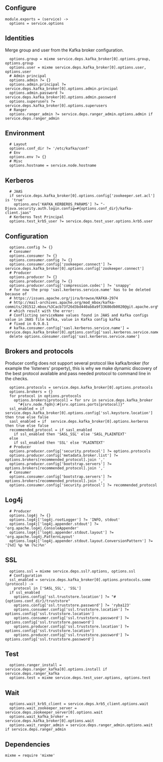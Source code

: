 

## Configure

    module.exports = (service) ->
      options = service.options

## Identities

Merge group and user from the Kafka broker configuration.

      options.group = mixme service.deps.kafka_broker[0].options.group, options.group
      options.user = mixme service.deps.kafka_broker[0].options.user, options.user
      # Admin principal
      options.admin ?= {}
      options.admin.principal ?= service.deps.kafka_broker[0].options.admin.principal
      options.admin.password ?= service.deps.kafka_broker[0].options.admin.password
      options.superusers ?= service.deps.kafka_broker[0].options.superusers
      # Ranger
      options.ranger_admin ?= service.deps.ranger_admin.options.admin if service.deps.ranger_admin

## Environment

      # Layout
      options.conf_dir ?= '/etc/kafka/conf'
      # Env
      options.env ?= {}
      # Misc
      options.hostname = service.node.hostname

## Kerberos

      # JAAS
      if service.deps.kafka_broker[0].options.config['zookeeper.set.acl'] is 'true'
        options.env['KAFKA_KERBEROS_PARAMS'] ?= "-Djava.security.auth.login.config=#{options.conf_dir}/kafka-client.jaas"
      # Kerberos Test Principal
      options.test_krb5_user ?= service.deps.test_user.options.krb5.user

## Configuration

      options.config ?= {}
      # Consumer
      options.consumer ?= {}
      options.consumer.config ?= {}
      options.consumer.config['zookeeper.connect'] ?= service.deps.kafka_broker[0].options.config['zookeeper.connect']
      # Producer
      options.producer ?= {}
      options.producer.config ?= {}
      options.producer.config['compression.codec'] ?= 'snappy'
      # for now the prop 'sasl.kerberos.service.name' has to be deleted because of
      # https://issues.apache.org/jira/browse/KAFKA-2974
      # http://mail-archives.apache.org/mod_mbox/kafka-commits/201512.mbox/%3Cacb73f26d3bd440ab8a9f33686db0020@git.apache.org%3E
      # which result with the error:
      # Conflicting serviceName values found in JAAS and Kafka configs value in JAAS file kafka, value in Kafka config kafka
      # fixed in 0.9.0.1
      # kafka.consumer.config['sasl.kerberos.service.name'] =  service.deps.kafka_broker[0].options.config['sasl.kerberos.service.name']
      delete options.consumer.config['sasl.kerberos.service.name']

## Brokers and protocols

Producer config does not support several protocol like kafka/broker (for
example the 'listeners' property), this is why we make dynamic discovery of the 
best protocol available and pass needed protocol to command line in the checks.

      options.protocols = service.deps.kafka_broker[0].options.protocols
      options.brokers = {}
      for protocol in options.protocols
        options.brokers[protocol] = for srv in service.deps.kafka_broker
          "#{srv.node.fqdn}:#{srv.options.ports[protocol]}"
      ssl_enabled = if  service.deps.kafka_broker[0].options.config['ssl.keystore.location'] then true else false
      sasl_enabled = if  service.deps.kafka_broker[0].options.kerberos then true else false
      recommended_protocol = if sasl_enabled
        if ssl_enabled then 'SASL_SSL' else 'SASL_PLAINTEXT'
      else
        if ssl_enabled then 'SSL' else 'PLAINTEXT'
      # Producer
      options.producer.config['security.protocol'] ?= options.protocols
      options.producer.config['metadata.broker.list'] ?= options.brokers[recommended_protocol].join ','
      options.producer.config['bootstrap.servers'] ?= options.brokers[recommended_protocol].join ','
      # Consumer
      options.consumer.config['bootstrap.servers'] ?= options.brokers[recommended_protocol].join ','
      options.consumer.config['security.protocol'] ?= recommended_protocol

## Log4j

      # Producer
      options.log4j ?= {}
      options.log4j['log4j.rootLogger'] ?= 'INFO, stdout'
      options.log4j['log4j.appender.stdout'] ?= 'org.apache.log4j.ConsoleAppender'
      options.log4j['log4j.appender.stdout.layout'] ?= 'org.apache.log4j.PatternLayout'
      options.log4j['log4j.appender.stdout.layout.ConversionPattern'] ?= '[%d] %p %m (%c)%n'

## SSL

      options.ssl = mixme service.deps.ssl?.options, options.ssl
      # Configuration
      ssl_enabled = service.deps.kafka_broker[0].options.protocols.some (protocol) ->
        protocol in ['SASL_SSL', 'SSL']
      if ssl_enabled
        options.config['ssl.truststore.location'] ?= "#{options.conf_dir}/truststore"
        options.config['ssl.truststore.password'] ?= 'ryba123'
        options.consumer.config['ssl.truststore.location'] ?= options.config['ssl.truststore.location']
        options.consumer.config['ssl.truststore.password'] ?= options.config['ssl.truststore.password']
        options.producer.config['ssl.truststore.location'] ?= options.config['ssl.truststore.location']
        options.producer.config['ssl.truststore.password'] ?= options.config['ssl.truststore.password']

## Test

      options.ranger_install = service.deps.ranger_kafka[0].options.install if service.deps.ranger_kafka
      options.test = mixme service.deps.test_user.options, options.test

## Wait

      options.wait_krb5_client = service.deps.krb5_client.options.wait
      options.wait_zookeeper_server = service.deps.zookeeper_server[0].options.wait
      options.wait_kafka_broker = service.deps.kafka_broker[0].options.wait
      options.wait_ranger_admin = service.deps.ranger_admin.options.wait if service.deps.ranger_admin

## Dependencies

    mixme = require 'mixme'
